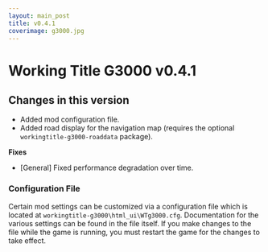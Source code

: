 ```yaml
---
layout: main_post
title: v0.4.1
coverimage: g3000.jpg
---
```

# Working Title G3000 v0.4.1
## Changes in this version
- Added mod configuration file.
- Added road display for the navigation map (requires the optional `workingtitle-g3000-roaddata` package).

**Fixes**
- \[General\] Fixed performance degradation over time.

### Configuration File
Certain mod settings can be customized via a configuration file which is located at `workingtitle-g3000\html_ui\WTg3000.cfg`. Documentation for the various settings can be found in the file itself. If you make changes to the file while the game is running, you must restart the game for the changes to take effect.
